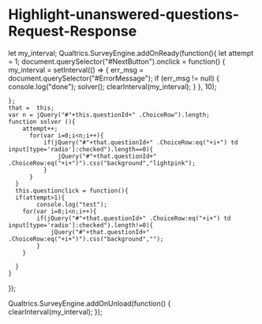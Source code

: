 # Highlight-unanswered-questions-Request-Response

let my\_interval; Qualtrics.SurveyEngine.addOnReady\(function\(\){ let attempt = 1; document.querySelector\("\#NextButton"\).onclick = function\(\) { my\_interval = setInterval\(\(\) =&gt; { err\_msg = document.querySelector\("\#ErrorMessage"\); if \(err\_msg != null\) { console.log\("done"\); solver\(\); clearInterval\(my\_interval\); } }, 10\);

```text
};
that =  this;
var n = jQuery("#"+this.questionId+" .ChoiceRow").length;
function solver (){
    attempt++;
      for(var i=0;i<n;i++){
          if(jQuery("#"+that.questionId+" .ChoiceRow:eq("+i+") td input[type='radio']:checked").length==0){
              jQuery("#"+that.questionId+" .ChoiceRow:eq("+i+")").css("background","lightpink");
          }
      } 
  }
  this.questionclick = function(){
  if(attempt>1){
        console.log("test");
    for(var i=0;i<n;i++){
        if(jQuery("#"+that.questionId+" .ChoiceRow:eq("+i+") td input[type='radio']:checked").length!=0){
            jQuery("#"+that.questionId+" .ChoiceRow:eq("+i+")").css("background","");
        }
    }

  }
}
```

}\);

Qualtrics.SurveyEngine.addOnUnload\(function\(\) { clearInterval\(my\_interval\); }\);

